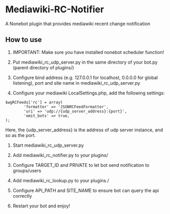 # Mediawiki-RC-Notifier
A Nonebot plugin that provides mediawiki recent change notification

## How to use
1. IMPORTANT: Make sure you have installed nonebot scheduler function!

1. Put mediawiki_rc_udp_server.py in the same directory of your bot.py (parent directory of plugins/)

1. Configure bind address (e.g. 127.0.0.1 for localhost, 0.0.0.0 for global listening), port and site name in mediawiki_rc_udp_server.py

1. Configure your mediawiki LocalSettings.php, add the following settings:
```
$wgRCFeeds['rc'] = array(
        'formatter' => 'JSONRCFeedFormatter',
        'uri' => 'udp://{udp_server_address}:{port}',
        'omit_bots' => true,
);
```
Here, the {udp_server_address} is the address of udp server instance, and so as the port.

1. Start mediawiki_rc_udp_server.py

1. Add mediawiki_rc_notifier.py to your plugins/

1. Configure TARGET_ID and PRIVATE to let bot send notification to groups/users

1. Add mediawiki_rc_lookup.py to your plugins./

1. Configure API_PATH and SITE_NAME to ensure bot can query the api correctly

1. Restart your bot and enjoy!
